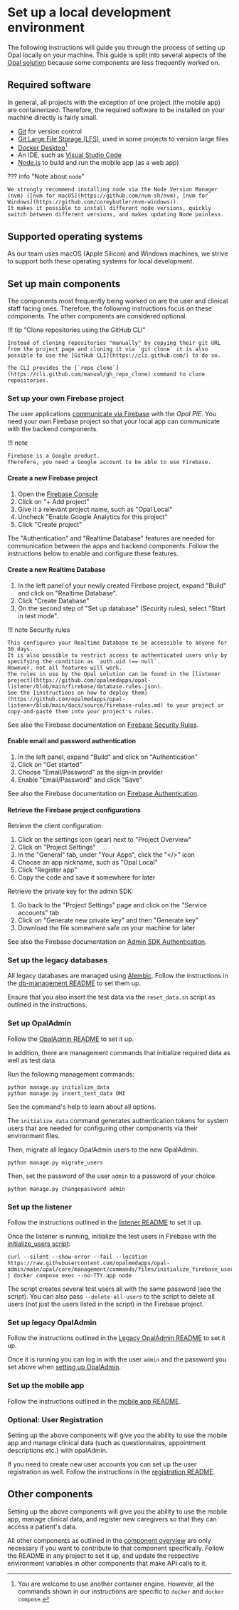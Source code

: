 <!--
SPDX-FileCopyrightText: Copyright (C) 2024 Opal Health Informatics Group at the Research Institute of the McGill University Health Centre <john.kildea@mcgill.ca>

SPDX-License-Identifier: CC-BY-SA-4.0
-->

# Set up a local development environment

The following instructions will guide you through the process of setting up Opal locally on your machine.
This guide is split into several aspects of the [Opal solution](architecture/index.md#high-level-architecture) because some components are less frequently worked on.

## Required software

In general, all projects with the exception of one project (the mobile app) are containerized.
Therefore, the required software to be installed on your machine directly is fairly small.

- [Git](https://git-scm.com/) for version control
- [Git Large File Storage (LFS)](https://git-lfs.com/), used in some projects to version large files
- [Docker Desktop](https://www.docker.com/products/docker-desktop/)[^1]
- An IDE, such as [Visual Studio Code](https://code.visualstudio.com/)
- [Node.js](https://nodejs.org/en) to build and run the mobile app (as a web app)

??? info "Note about `node`"

    We strongly recommend installing node via the Node Version Manager (nvm) ([nvm for macOS](https://github.com/nvm-sh/nvm), [nvm for Windows](https://github.com/coreybutler/nvm-windows)).
    It makes it possible to install different node versions, quickly switch between different versions, and makes updating Node painless.

## Supported operating systems

As our team uses macOS (Apple Silicon) and Windows machines, we strive to support both these operating systems for local development.

## Set up main components

The components most frequently being worked on are the user and clinical staff facing ones.
Therefore, the following instructions focus on these components.
The other components are considered optional.

!!! tip "Clone repositories using the GitHub CLI"

    Instead of cloning repositories "manually" by copying their git URL from the project page and cloning it via `git clone` it is also possible to use the [GitHub CLI](https://cli.github.com/) to do so.

    The CLI provides the [`repo clone`](https://cli.github.com/manual/gh_repo_clone) command to clone repositories.

### Set up your own Firebase project

The user applications [communicate via Firebase](architecture/index.md#communication-between-user-applications-and-the-opal-pie) with the _Opal PIE_.
You need your own Firebase project so that your local app can communicate with the backend components.

!!! note

    Firebase is a Google product.
    Therefore, you need a Google account to be able to use Firebase.

#### Create a new Firebase project

1. Open the [Firebase Console](https://console.firebase.google.com)
1. Click on "+ Add project"
1. Give it a relevant project name, such as "Opal Local"
1. Uncheck "Enable Google Analytics for this project"
1. Click "Create project"

The "Authentication" and "Realtime Database" features are needed for communication between the apps and backend components.
Follow the instructions below to enable and configure these features.

#### Create a new Realtime Database

1. In the left panel of your newly created Firebase project, expand "Build" and click on "Realtime Database".
1. Click "Create Database"
1. On the second step of "Set up database" (Security rules), select "Start in test mode".

!!! note Security rules

    This configures your Realtime Database to be accessible to anyone for 30 days.
    It is also possible to restrict access to authenticated users only by specifying the condition as `auth.uid !== null`.
    However, not all features will work.
    The rules in use by the Opal solution can be found in the [listener project](https://github.com/opalmedapps/opal-listener/blob/main/firebase/database.rules.json).
    See the [instructions on how to deploy them](https://github.com/opalmedapps/opal-listener/blob/main/docs/source/firebase-rules.md) to your project or copy-and-paste them into your project's rules.

See also the Firebase documentation on [Firebase Security Rules](https://firebase.google.com/docs/rules).

#### Enable email and password authentication

1. In the left panel, expand "Build" and click on "Authentication"
1. Click on "Get started"
1. Choose "Email/Password" as the sign-in provider
1. Enable "Email/Password" and click "Save"

See also the Firebase documentation on [Firebase Authentication](https://firebase.google.com/docs/auth).

#### Retrieve the Firebase project configurations

Retrieve the client configuration:

1. Click on the settings icon (gear) next to "Project Overview"
1. Click on "Project Settings"
1. In the "General" tab, under "Your Apps", click the "\</>" icon
1. Choose an app nickname, such as "Opal Local"
1. Click "Register app"
1. Copy the code and save it somewhere for later

Retrieve the private key for the admin SDK:

1. Go back to the "Project Settings" page and click on the "Service accounts" tab
1. Click on "Generate new private key" and then "Generate key"
1. Download the file somewhere safe on your machine for later

See also the Firebase documentation on [Admin SDK Authentication](https://firebase.google.com/docs/database/admin/start).

### Set up the legacy databases

All legacy databases are managed using [Alembic](https://alembic.sqlalchemy.org/en/latest/).
Follow the instructions in the [db-management README](https://github.com/opalmedapps/opal-db-management/blob/main/README.md) to set them up.

Ensure that you also insert the test data via the `reset_data.sh` script as outlined in the instructions.

### Set up OpalAdmin

Follow the [OpalAdmin README](https://github.com/opalmedapps/opal-admin/blob/main/README.md) to set it up.

In addition, there are management commands that initialize required data as well as test data.

Run the following management commands:

```shell
python manage.py initialize_data
python manage.py insert_test_data OMI
```

See the command's help to learn about all options.

The `initialize_data` command generates authentication tokens for system users that are needed for configuring other components via their environment files.

Then, migrate all legacy OpalAdmin users to the new OpalAdmin.

```shell
python manage.py migrate_users
```

Then, set the password of the user `admin` to a password of your choice.

```shell
python manage.py changepassword admin
```

### Set up the listener

Follow the instructions outlined in the [listener README](https://github.com/opalmedapps/opal-listener/blob/main/README.md) to set it up.

Once the listener is running, initialize the test users in Firebase with the [initialize_users script](https://github.com/opalmedapps/opal-admin/blob/main/opal/core/management/commands/files/initialize_firebase_users.js):

```shell
curl --silent --show-error --fail --location https://raw.githubusercontent.com/opalmedapps/opal-admin/main/opal/core/management/commands/files/initialize_firebase_users.js | docker compose exec --no-TTY app node
```

The script creates several test users all with the same password (see the script).
You can also pass `--delete-all-users` to the script to delete all users (not just the users listed in the script) in the Firebase project.

### Set up legacy OpalAdmin

Follow the instructions outlined in the [Legacy OpalAdmin README](https://github.com/opalmedapps/opal-admin-legacy/blob/main/README.md) to set it up.

Once it is running you can log in with the user `admin` and the password you set above when [setting up OpalAdmin](#set-up-opaladmin).

### Set up the mobile app

Follow the instructions outlined in the [mobile app README](https://github.com/opalmedapps/opal-app/blob/main/README.md).

### Optional: User Registration

Setting up the above components will give you the ability to use the mobile app and manage clinical data (such as questionnaires, appointment descriptions etc.) with opalAdmin.

If you need to create new user accounts you can set up the user registration as well.
Follow the instructions in the [registration README](https://github.com/opalmedapps/opal-registration/blob/main/README.md).

## Other components

Setting up the above components will give you the ability to use the mobile app, manage clinical data, and register new caregivers so that they can access a patient's data.

All other components as outlined in the [component overview](architecture/index.md#overview-of-components) are only necessary if you want to contribute to that component specifically.
Follow the README in any project to set it up, and update the respective environment variables in other components that make API calls to it.

[^1]: You are welcome to use another container engine.
    However, all the commands shown in our instructions are specific to `docker` and `docker compose`.
